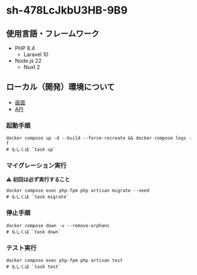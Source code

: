 # sh-478LcJkbU3HB-9B9

## 使用言語・フレームワーク

- PHP 8.4
  - Laravel 10
- Node.js 22
  - Nuxt 2

## ローカル（開発）環境について

- [画面](http://localhost:3000/)
- [API](http://localhost:8000/)

### 起動手順

```shell
docker compose up -d --build --force-recreate && docker compose logs -f
# もしくは `task up`
```

### マイグレーション実行

⚠️ **初回は必ず実行すること**

```shell
docker compose exec php-fpm php artisan migrate --seed
# もしくは `task migrate`
```

### 停止手順

```shell
docker compose down -v --remove-orphans
# もしくは `task down`
```

### テスト実行

```shell
docker compose exec php-fpm php artisan test
# もしくは `task test`
```
